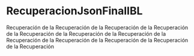 # RecuperacionJsonFinalIBL
Recuperación de la Recuperación de la Recuperación de la Recuperación de la Recuperación de la Recuperación de la Recuperación de la Recuperación de la Recuperación de la Recuperación de la Recuperación de la Recuperación
